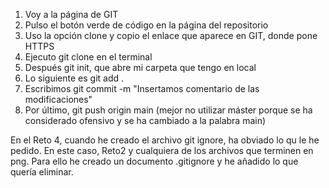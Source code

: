 1) Voy a la página de GIT
2) Pulso el botón verde de código en la página del repositorio
3) Uso la opción clone y copio el enlace que aparece en GIT, donde pone HTTPS
4) Ejecuto git clone en el terminal
5) Después git init, que abre mi carpeta que tengo en local
6) Lo siguiente es git add . 
7) Escribimos git commit -m "Insertamos comentario de las modificaciones"
8) Por último, git push origin main (mejor no utilizar máster porque se ha considerado ofensivo y se ha cambiado a la palabra main)


En el Reto 4, cuando he creado el archivo git ignore, ha obviado lo qu le he pedido. En este caso, Reto2 y cualquiera de los archivos que terminen en png. Para ello he creado un documento .gitignore y he añadido lo que quería eliminar. 